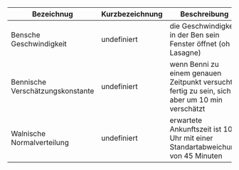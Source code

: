 
Bezeichnug | Kurzbezeichnung | Beschreibung
--- | ---- | ---------
Bensche Geschwindigkeit | undefiniert | die Geschwindigkeit in der Ben sein Fenster öffnet (oh Lasagne)|
Bennische Verschätzungskonstante | undefiniert | wenn Benni zu einem genauen Zeitpunkt versucht fertig zu sein, sich aber um 10 min verschätzt
Walnische Normalverteilung | undefiniert | erwartete Ankunftszeit ist 10 Uhr mit einer Standartabweichung von 45 Minuten
